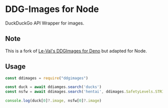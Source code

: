 # DDG-Images for Node
DuckDuckGo API Wrapper for images.

## Note
This is a fork of [Le-Val's DDGImages for Deno](https://github.com/Le-Val/ddg-images) but adapted for Node.

## Usage
```js
const ddimages = require("ddgimages")

const duck = await ddiamges.search('ducks')
const nsfw = await ddimages.search('hentai', ddimages.SafetyLevels.STRICT) // doesn't throws any NSFW result

console.log(duck[0]?.image, nsfw[0]?.image)
```
